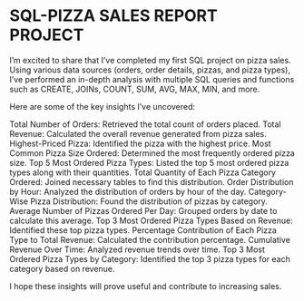 # SQL-PIZZA SALES REPORT PROJECT

I’m excited to share that I’ve completed my first SQL project on pizza sales. Using various data sources (orders, order details, pizzas, and pizza types), I’ve performed an in-depth analysis with multiple SQL queries and functions such as CREATE, JOINs, COUNT, SUM, AVG, MAX, MIN, and more.

Here are some of the key insights I’ve uncovered:

Total Number of Orders: Retrieved the total count of orders placed.
Total Revenue: Calculated the overall revenue generated from pizza sales.
Highest-Priced Pizza: Identified the pizza with the highest price.
Most Common Pizza Size Ordered: Determined the most frequently ordered pizza size.
Top 5 Most Ordered Pizza Types: Listed the top 5 most ordered pizza types along with their quantities.
Total Quantity of Each Pizza Category Ordered: Joined necessary tables to find this distribution.
Order Distribution by Hour: Analyzed the distribution of orders by hour of the day.
Category-Wise Pizza Distribution: Found the distribution of pizzas by category.
Average Number of Pizzas Ordered Per Day: Grouped orders by date to calculate this average.
Top 3 Most Ordered Pizza Types Based on Revenue: Identified these top pizza types.
Percentage Contribution of Each Pizza Type to Total Revenue: Calculated the contribution percentage.
Cumulative Revenue Over Time: Analyzed revenue trends over time.
Top 3 Most Ordered Pizza Types by Category: Identified the top 3 pizza types for each category based on revenue.


I hope these insights will prove useful and contribute to increasing sales.
